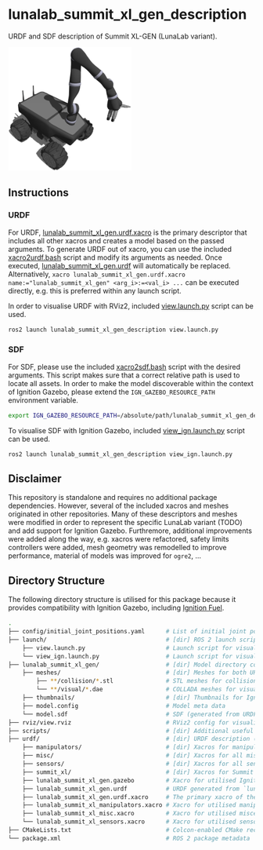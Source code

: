 # lunalab_summit_xl_gen_description

URDF and SDF description of Summit XL-GEN (LunaLab variant).

<p align="left" float="middle">
  <img width="50.0%" src="lunalab_summit_xl_gen/thumbnails/1.png" alt="Visualisation of lunalab_summit_xl_gen in Ignition Gazebo"/>
</p>

## Instructions

### URDF

For URDF, [lunalab_summit_xl_gen.urdf.xacro](./urdf/lunalab_summit_xl_gen.urdf.xacro) is the primary descriptor that includes all other xacros and creates a model based on the passed arguments. To generate URDF out of xacro, you can use the included [xacro2urdf.bash](./scripts/xacro2urdf.bash) script and modify its arguments as needed. Once executed, [lunalab_summit_xl_gen.urdf](./urdf/lunalab_summit_xl_gen.urdf) will automatically be replaced. Alternatively, `xacro lunalab_summit_xl_gen.urdf.xacro name:="lunalab_summit_xl_gen" <arg_i>:=<val_i> ...` can be executed directly, e.g. this is preferred within any launch script.

In order to visualise URDF with RViz2, included [view.launch.py](./launch/view.launch.py) script can be used.

```bash
ros2 launch lunalab_summit_xl_gen_description view.launch.py
```

### SDF

For SDF, please use the included [xacro2sdf.bash](./scripts/xacro2sdf.bash) script with the desired arguments. This script makes sure that a correct relative path is used to locate all assets. In order to make the model discoverable within the context of Ignition Gazebo, please extend the `IGN_GAZEBO_RESOURCE_PATH` environment variable.

```bash
export IGN_GAZEBO_RESOURCE_PATH=/absolute/path/lunalab_summit_xl_gen_description:${IGN_GAZEBO_RESOURCE_PATH}
```

To visualise SDF with Ignition Gazebo, included [view_ign.launch.py](./launch/view_ign.launch.py) script can be used.

```bash
ros2 launch lunalab_summit_xl_gen_description view_ign.launch.py
```

## Disclaimer

This repository is standalone and requires no additional package dependencies. However, several of the included xacros and meshes originated in other repositories. Many of these descriptors and meshes were modified in order to represent the specific LunaLab variant (TODO) and add support for Ignition Gazebo. Furthremore, additional improvements were added along the way, e.g. xacros were refactored, safety limits controllers were added, mesh geometry was remodelled to improve performance, material of models was improved for `ogre2`, ...

## Directory Structure

The following directory structure is utilised for this package because it provides compatibility with Ignition Gazebo, including [Ignition Fuel](https://app.ignitionrobotics.org).

```bash
.
├── config/initial_joint_positions.yaml      # List of initial joint positions for fake and simulated ROS 2 control
├── launch/                                  # [dir] ROS 2 launch scripts
    ├── view.launch.py                       # Launch script for visualising URDF with RViz2
    └── view_ign.launch.py                   # Launch script for visualising SDF with Ignition Gazebo
├── lunalab_summit_xl_gen/                   # [dir] Model directory compatible with Ignition Fuel
    ├── meshes/                              # [dir] Meshes for both URDF and SDF
        ├── **/collision/*.stl               # STL meshes for collision geometry
        └── **/visual/*.dae                  # COLLADA meshes for visuals
    ├── thumbnails/                          # [dir] Thumbnails for Ignition Fuel
    ├── model.config                         # Model meta data
    └── model.sdf                            # SDF (generated from URDF)
├── rviz/view.rviz                           # RViz2 config for visualising URDF
├── scripts/                                 # [dir] Additional useful scripts
├── urdf/                                    # [dir] URDF description (xacros)
    ├── manipulators/                        # [dir] Xacros for manipulators (e.g. Kinova j2s7s300)
    ├── misc/                                # [dir] Xacros for all miscellaneous additions to the platform
    ├── sensors/                             # [dir] Xacros for all sensors
    ├── summit_xl/                           # [dir] Xacros for Summit XL
    ├── lunalab_summit_xl_gen.gazebo         # Xacro for utilised Ignition Gazebo plugins
    ├── lunalab_summit_xl_gen.urdf           # URDF generated from `lunalab_summit_xl_gen.urdf.xacro`
    ├── lunalab_summit_xl_gen.urdf.xacro     # The primary xacro of the robot
    ├── lunalab_summit_xl_manipulators.xacro # Xacro for utilised manipulators
    ├── lunalab_summit_xl_misc.xacro         # Xacro for utilised miscellaneous additions
    └── lunalab_summit_xl_sensors.xacro      # Xacro for utilised sensors
├── CMakeLists.txt                           # Colcon-enabled CMake recipe
└── package.xml                              # ROS 2 package metadata
```
